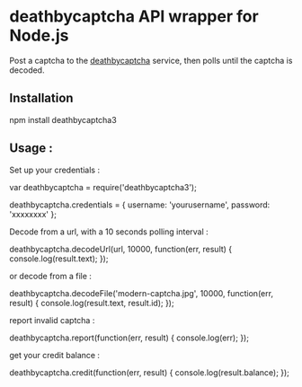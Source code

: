 # deathbycaptcha API wrapper for Node.js

Post a captcha to the [deathbycaptcha](http://www.deathbycaptcha.com/) service, then polls until the captcha is decoded.

## Installation


  npm install deathbycaptcha3


## Usage :


Set up your credentials :


  var deathbycaptcha = require('deathbycaptcha3');
  
  deathbycaptcha.credentials = {
      username: 'yourusername',
      password: 'xxxxxxxx'
  };

Decode from a url, with a 10 seconds polling interval :


  deathbycaptcha.decodeUrl(url, 10000, function(err, result) {
      console.log(result.text);
  });

or decode from a file :


  deathbycaptcha.decodeFile('modern-captcha.jpg', 10000, function(err, result) {
      console.log(result.text, result.id);
  });

report invalid captcha :


  deathbycaptcha.report(function(err, result) {
      console.log(err);
  });  

get your credit balance :


  deathbycaptcha.credit(function(err, result) {
      console.log(result.balance);
  });

